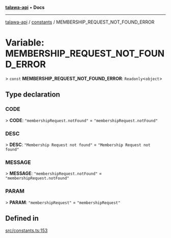 [**talawa-api**](../../README.md) • **Docs**

***

[talawa-api](../../modules.md) / [constants](../README.md) / MEMBERSHIP\_REQUEST\_NOT\_FOUND\_ERROR

# Variable: MEMBERSHIP\_REQUEST\_NOT\_FOUND\_ERROR

\> `const` **MEMBERSHIP\_REQUEST\_NOT\_FOUND\_ERROR**: `Readonly`\<`object`\>

## Type declaration

### CODE

\> **CODE**: `"membershipRequest.notFound"` = `"membershipRequest.notFound"`

### DESC

\> **DESC**: `"Membership Request not found"` = `"Membership Request not found"`

### MESSAGE

\> **MESSAGE**: `"membershipRequest.notFound"` = `"membershipRequest.notFound"`

### PARAM

\> **PARAM**: `"membershipRequest"` = `"membershipRequest"`

## Defined in

[src/constants.ts:153](https://github.com/PalisadoesFoundation/talawa-api/blob/2f8fb6988cd34004fbbf76550c8eef691b861a19/src/constants.ts#L153)
